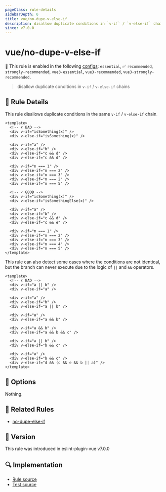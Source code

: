 ```yaml
---
pageClass: rule-details
sidebarDepth: 0
title: vue/no-dupe-v-else-if
description: disallow duplicate conditions in `v-if` / `v-else-if` chains
since: v7.0.0
---
```

# vue/no-dupe-v-else-if

💼 This rule is enabled in the following [configs](https://eslint.vuejs.org/user-guide/#bundle-configurations): `essential`, ✅ `recommended`, `strongly-recommended`, `vue3-essential`, `vue3-recommended`, `vue3-strongly-recommended`.

<!-- end auto-generated rule header -->

> disallow duplicate conditions in `v-if` / `v-else-if` chains

## :book: Rule Details

This rule disallows duplicate conditions in the same `v-if` / `v-else-if` chain.

<eslint-code-block :rules="{'vue/no-dupe-v-else-if': ['error']}">

```vue
<template>
  <!-- ✗ BAD -->
  <div v-if="isSomething(x)" />
  <div v-else-if="isSomething(x)" />

  <div v-if="a" />
  <div v-else-if="b" />
  <div v-else-if="c && d" />
  <div v-else-if="c && d" />

  <div v-if="n === 1" />
  <div v-else-if="n === 2" />
  <div v-else-if="n === 3" />
  <div v-else-if="n === 2" />
  <div v-else-if="n === 5" />

  <!-- ✓ GOOD -->
  <div v-if="isSomething(x)" />
  <div v-else-if="isSomethingElse(x)" />

  <div v-if="a" />
  <div v-else-if="b" />
  <div v-else-if="c && d" />
  <div v-else-if="c && e" />

  <div v-if="n === 1" />
  <div v-else-if="n === 2" />
  <div v-else-if="n === 3" />
  <div v-else-if="n === 4" />
  <div v-else-if="n === 5" />
</template>
```

</eslint-code-block>

This rule can also detect some cases where the conditions are not identical, but the branch can never execute due to the logic of `||` and `&&` operators.

<eslint-code-block :rules="{'vue/no-dupe-v-else-if': ['error']}">

```vue
<template>
  <!-- ✗ BAD -->
  <div v-if="a || b" />
  <div v-else-if="a" />

  <div v-if="a" />
  <div v-else-if="b" />
  <div v-else-if="a || b" />

  <div v-if="a" />
  <div v-else-if="a && b" />

  <div v-if="a && b" />
  <div v-else-if="a && b && c" />

  <div v-if="a || b" />
  <div v-else-if="b && c" />

  <div v-if="a" />
  <div v-else-if="b && c" />
  <div v-else-if="d && (c && e && b || a)" />
</template>
```

</eslint-code-block>

## :wrench: Options

Nothing.

## :couple: Related Rules

- [no-dupe-else-if]

[no-dupe-else-if]: https://eslint.org/docs/rules/no-dupe-else-if

## :rocket: Version

This rule was introduced in eslint-plugin-vue v7.0.0

## :mag: Implementation

- [Rule source](https://github.com/vuejs/eslint-plugin-vue/blob/master/lib/rules/no-dupe-v-else-if.js)
- [Test source](https://github.com/vuejs/eslint-plugin-vue/blob/master/tests/lib/rules/no-dupe-v-else-if.js)
